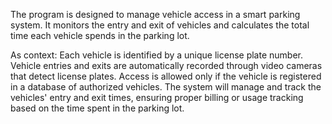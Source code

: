 The program is designed to manage vehicle access in a smart parking system. It monitors the entry and exit of vehicles and calculates the total time each vehicle spends in the parking lot.

As context:
Each vehicle is identified by a unique license plate number.
Vehicle entries and exits are automatically recorded through video cameras that detect license plates.
Access is allowed only if the vehicle is registered in a database of authorized vehicles.
The system will manage and track the vehicles' entry and exit times, ensuring proper billing or usage tracking based on the time spent in the parking lot.







